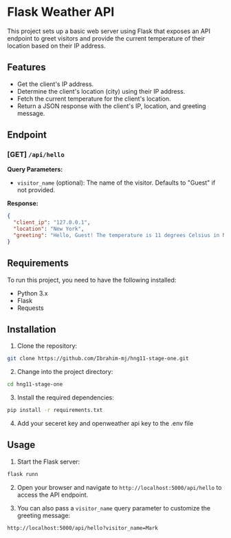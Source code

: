 # Flask Weather API

This project sets up a basic web server using Flask that exposes an API endpoint to greet visitors and provide the current temperature of their location based on their IP address.

## Features

- Get the client's IP address.
- Determine the client's location (city) using their IP address.
- Fetch the current temperature for the client's location.
- Return a JSON response with the client's IP, location, and greeting message.

## Endpoint

### [GET] `/api/hello`

**Query Parameters:**

- `visitor_name` (optional): The name of the visitor. Defaults to "Guest" if not provided.

**Response:**

```json
{
  "client_ip": "127.0.0.1",
  "location": "New York",
  "greeting": "Hello, Guest! The temperature is 11 degrees Celsius in New York."
}
```

## Requirements

To run this project, you need to have the following installed:

- Python 3.x
- Flask
- Requests

## Installation

1. Clone the repository:

```bash
git clone https://github.com/Ibrahim-mj/hng11-stage-one.git
```

2. Change into the project directory:

```bash
cd hng11-stage-one
```

3. Install the required dependencies:

```bash
pip install -r requirements.txt
```
4. Add your seceret key and openweather api key to the .env file

## Usage

1. Start the Flask server:

```bash
flask runn
```

2. Open your browser and navigate to `http://localhost:5000/api/hello` to access the API endpoint.

3. You can also pass a `visitor_name` query parameter to customize the greeting message:

```bash
http://localhost:5000/api/hello?visitor_name=Mark
```